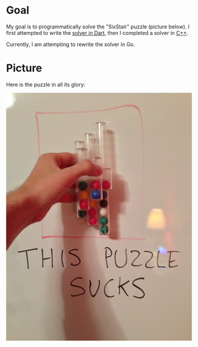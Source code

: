 # Goal

My goal is to programmatically solve the "SixStair" puzzle (picture below). I first attempted to write the [solver in Dart](old/dart_attempt), then I completed a solver in [C++](old/SixStairSolver).

Currently, I am attempting to rewrite the solver in Go.

# Picture

Here is the puzzle in all its glory:

![SixStair.jpg](misc/sixstair.png)
